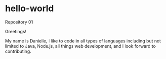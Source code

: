 # hello-world
Repository 01

Greetings!

My name is Danielle, I like to code in all types of languages including but not limited to Java, Node.js, all things web development, and I look forward to contributing. 
